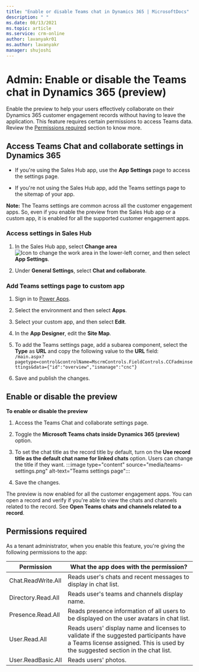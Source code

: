 ```yaml
---
title: "Enable or disable Teams chat in Dynamics 365 | MicrosoftDocs"
description: " "
ms.date: 08/13/2021
ms.topic: article
ms.service: crm-online
author: lavanyakr01
ms.author: lavanyakr
manager: shujoshi
---
```

# Admin: Enable or disable the Teams chat in Dynamics 365 (preview)

Enable the preview to help your users effectively collaborate on their Dynamics 365 customer engagement records without having to leave the application. This feature requires certain permissions to access Teams data. Review the [Permissions required](#permissions-required) section to know more.

## Access Teams Chat and collaborate settings in Dynamics 365

-   If you're using the Sales Hub app, use the **App Settings** page to access the settings page.

-   If you're not using the Sales Hub app, add the Teams settings page to the sitemap of your app.

**Note:** The Teams settings are common across all the customer engagement apps. So, even if you enable the preview from the Sales Hub app or a custom app, it is enabled for all the supported customer engagement apps.

### Access settings in Sales Hub

1.  In the Sales Hub app, select **Change area** ![Icon to change the work area](media/image1.png) in the lower-left corner, and then select **App Settings**.

2.  Under **General Settings**, select **Chat and collaborate**.

### Add Teams settings page to custom app

1.  Sign in to [Power Apps](https://make.powerapps.com/).

2.  Select the environment and then select **Apps**. 

3.  Select your custom app, and then select **Edit**.

4.  In the **App Designer**, edit the **Site Map**.

5.  To add the Teams settings page, add a subarea component, select the **Type** as **URL** and copy the following value to the **URL** field:  
    ```/main.aspx?pagetype=control&controlName=MscrmControls.FieldControls.CCFadminsettings&data={"id":"overview","ismanage":"cnc"}```

6. Save and publish the changes.
    
## Enable or disable the preview

**To enable or disable the preview**

1.  Access the Teams Chat and collaborate settings page.

2.  Toggle the **Microsoft Teams chats inside Dynamics 365 (preview)** option.

3.  To set the chat title as the record title by default, turn on the **Use record title as the default chat name for linked chats** option. Users can change the title if they want.
    :::image type="content" source="media/teams-settings.png" alt-text="Teams settings page":::

4.  Save the changes.

The preview is now enabled for all the customer engagement apps. You can open a record and verify if you're able to view the chats and channels related to the record. See **Open Teams chats and channels related to a record**.

## Permissions required

As a tenant administrator, when you enable this feature, you're giving the following permissions to the app:

| **Permission**     | **What the app does with the permission?**                                                                                                                              |
|--------------------|-------------------------------------------------------------------------------------------------------------------------------------------------------------------------|
| Chat.ReadWrite.All | Reads user's chats and recent messages to display in chat list.                                                                                                         |
| Directory.Read.All | Reads user's teams and channels display name.                                                                                                                           |
| Presence.Read.All  | Reads presence information of all users to be displayed on the user avatars in chat list.                                                                               |
| User.Read.All      | Reads users' display name and licenses to validate if the suggested participants have a Teams license assigned. This is used by the suggested section in the chat list. |
| User.ReadBasic.All | Reads users' photos.                                                                                                                                                    |

